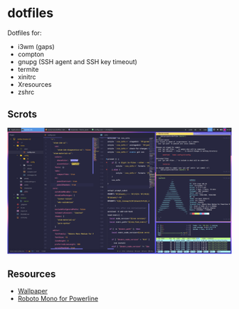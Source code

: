 # dotfiles

Dotfiles for:

-   i3wm (gaps)
-   compton
-   gnupg (SSH agent and SSH key timeout)
-   termite
-   xinitrc
-   Xresources
-   zshrc

## Scrots
![Terminal htop, ls -lah](scrot.png)

## Resources
-   [Wallpaper](<https://dribbble.com/shots/3847300-Accidental-Wallpaper/attachments/871699>)
-   [Roboto Mono for Powerline](https://github.com/powerline/fonts/tree/master/RobotoMono)
